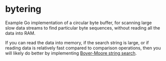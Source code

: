 
# bytering

Example Go implementation of a circular byte buffer, for scanning
large slow data streams to find particular byte sequences, without reading all
the data into RAM.

If you can read the data into memory, if the search string is large, or if reading data is relatively fast compared to comparison operations, then you 
will likely do better by implementing [Boyer-Moore string search](https://en.wikipedia.org/wiki/Boyer–Moore_string-search_algorithm).
